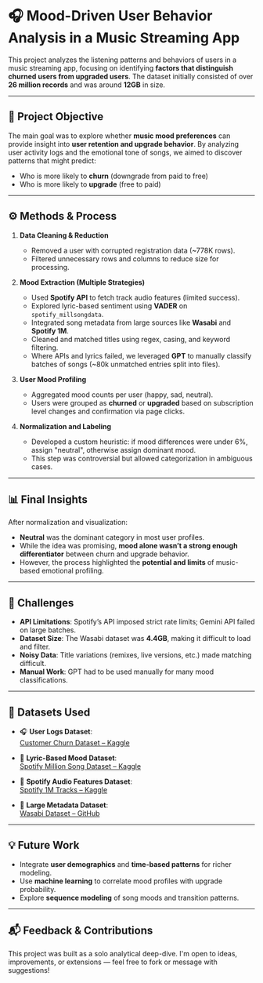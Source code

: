 # 🎧 Mood-Driven User Behavior Analysis in a Music Streaming App

This project analyzes the listening patterns and behaviors of users in a music streaming app, focusing on identifying **factors that distinguish churned users from upgraded users**. The dataset initially consisted of over **26 million records** and was around **12GB** in size.

---

## 🧠 Project Objective

The main goal was to explore whether **music mood preferences** can provide insight into **user retention and upgrade behavior**. By analyzing user activity logs and the emotional tone of songs, we aimed to discover patterns that might predict:

- Who is more likely to **churn** (downgrade from paid to free)
- Who is more likely to **upgrade** (free to paid)

---

## ⚙️ Methods & Process

1. **Data Cleaning & Reduction**
   - Removed a user with corrupted registration data (~778K rows).
   - Filtered unnecessary rows and columns to reduce size for processing.

2. **Mood Extraction (Multiple Strategies)**
   - Used **Spotify API** to fetch track audio features (limited success).
   - Explored lyric-based sentiment using **VADER** on `spotify_millsongdata`.
   - Integrated song metadata from large sources like **Wasabi** and **Spotify 1M**.
   - Cleaned and matched titles using regex, casing, and keyword filtering.
   - Where APIs and lyrics failed, we leveraged **GPT** to manually classify batches of songs (~80k unmatched entries split into files).

3. **User Mood Profiling**
   - Aggregated mood counts per user (happy, sad, neutral).
   - Users were grouped as **churned** or **upgraded** based on subscription level changes and confirmation via page clicks.

4. **Normalization and Labeling**
   - Developed a custom heuristic: if mood differences were under 6%, assign "neutral", otherwise assign dominant mood.
   - This step was controversial but allowed categorization in ambiguous cases.

---

## 📊 Final Insights

After normalization and visualization:
- **Neutral** was the dominant category in most user profiles.
- While the idea was promising, **mood alone wasn’t a strong enough differentiator** between churn and upgrade behavior.
- However, the process highlighted the **potential and limits** of music-based emotional profiling.

---

## 🧩 Challenges

- **API Limitations**: Spotify’s API imposed strict rate limits; Gemini API failed on large batches.
- **Dataset Size**: The Wasabi dataset was **4.4GB**, making it difficult to load and filter.
- **Noisy Data**: Title variations (remixes, live versions, etc.) made matching difficult.
- **Manual Work**: GPT had to be used manually for many mood classifications.

---

## 📂 Datasets Used

- 🎧 **User Logs Dataset**:  
  [Customer Churn Dataset – Kaggle](https://www.kaggle.com/datasets/joy11117/customer-churn-dataset)

- 📝 **Lyric-Based Mood Dataset**:  
  [Spotify Million Song Dataset – Kaggle](https://www.kaggle.com/datasets/notshrirang/spotify-million-song-dataset?select=spotify_millsongdata.csv)

- 🎼 **Spotify Audio Features Dataset**:  
  [Spotify 1M Tracks – Kaggle](https://www.kaggle.com/datasets/amitanshjoshi/spotify-1million-tracks)

- 📁 **Large Metadata Dataset**:  
  [Wasabi Dataset – GitHub](https://github.com/micbuffa/WasabiDataset)

---

## 💡 Future Work

- Integrate **user demographics** and **time-based patterns** for richer modeling.
- Use **machine learning** to correlate mood profiles with upgrade probability.
- Explore **sequence modeling** of song moods and transition patterns.

---

## 📬 Feedback & Contributions

This project was built as a solo analytical deep-dive. I'm open to ideas, improvements, or extensions — feel free to fork or message with suggestions!

